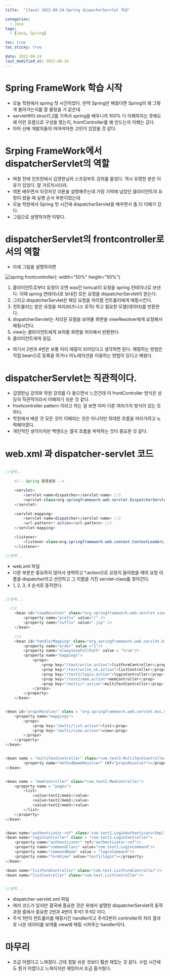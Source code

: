 ```yaml
---
title:  "[Java] 2022-08-24-Spring dispacherServlet 개념" 

categories:
  - Java
tags:
  - [Java, Spring]

toc: true
toc_sticky: true

date: 2022-08-24
last_modified_at: 2022-08-24
---
```



# Spring FrameWork 학습 시작
 - 오늘 학원에서 spring 첫 시간이었다. 만약 Spring만 배웠다면 Spring이 왜 그렇게 돌아가는지를 잘 몰랐을 거 같은데
 - servlet부터 struct1,2를 거쳐서 spring을 배우니까 100% 다 이해하지는 못해도 왜 이런 흐름으로 구성을 했는지, frontController를 왜 만드는지 이해는 갔다.
 - 아마 선배 개발자들의 어마어마한 고민이 있었을 것 같다.


# Srping FrameWork에서 dispatcherServlet의 역할
 - 며칠 전에 인프런에서 김영한님의 스프링부트 강의를 들었다. 역시 유명한 분은 이유가 있었다. 잘 가르치시더라.
 - 여튼 배우면서 이것저것 이론을 설명해주는데 가장 기억에 남았던 클라이언트의 요청이 왔을 때 실행 순서 부분이었는데
 - 오늘 학원에서 Spring 첫 시간에 dispatcherServlet을 배우면서 좀 더 이해가 갔다.
 - 그림으로 설명하자면 이렇다.

# dispatcherServlet의 frontcontroller로서의 역할
 - 아래 그림을 설명하자면

![spring frontcontroller](https://user-images.githubusercontent.com/25880465/186456971-eabd8827-815a-4e85-a462-1e973441ef0b.png){: width="50%" height="50%"}

 1. 클라이언트로부터 요청이 오면 was인 tomcat이 요청을 spring 컨테이너로 보낸다. 이때 spring 컨테이너로 보내진 모든 요청을 dispatcherServlet이 받는다.
 2. 그리고 dispatcherServlet은 해당 요청을 처리할 컨트롤러에게 매핑시킨다.
 3. 컨트롤러는 받은 요청을 처리(비즈니스 로직) 하고 필요한 모델(데이터)를 반환한다.
 4. dispatcherServlet는 처리된 모델을 보여줄 화면을 viewResolver에게 요청해서 매핑시킨다.
 5. view는 클라이언트에게 보여줄 화면을 처리해서 반환한다.
 6. 클라이언트에게 응답.

 - 여기서 2번과 4번은 보통 미리 매핑이 되어있다고 생각하면 된다. 매핑하는 방법은 직접 bean으로 등록을 하거나 어노테이션을 이용하는 방법이 있다고 배웠다.


# dispatcherServlet는 직관적이다.
 - 김영한님 강의와 학원 강의를 다 들으면서 느낀건데 이 frontController 방식은 상당히 직관적이라서 이해하기 쉬운 것 같다.
 - frontcontroller pattern 이라고 하는 걸 보면 아마 다른 여러가지 방식이 있는 듯하다.
 - 학원에서 배운 것 모든 것이 이해되는 것은 아니지만 최대한 흐름을 따라가려고 노력해야겠다.
 - 개인적인 생각이지만 백엔드는 결국 흐름을 파악하는 것이 중요한 것 같다.

# web.xml 과 dispatcher-servlet 코드
```java

//생략..

	<!-- Spring 환경설정 -->

	<servlet>
		<servlet-name>dispatcher</servlet-name> //3
		<servlet-class>org.springframework.web.servlet.DispatcherServlet</servlet-class> //4
	</servlet>

	<servlet-mapping>
		<servlet-name>dispatcher</servlet-name> //2
		<url-pattern>*.action</url-pattern> //1
	</servlet-mapping>

	<listener>
		<listener-class>org.springframework.web.context.ContextLoaderListener</listener-class>
	</listener>

//생략...

```
 - web.xml 파일
 - 다른 부분은 중요하지 않아서 생략하고 *.action으로 요청이 들어왔을 때의 요청 이름을 dispatcher라고 선언하고 그 이름을 가진 servlet-class를 찾아간다.
 - 1, 2, 3, 4 순서로 동작한다.





```java

//생략...

  //2
	<bean id="viewResolver" class="org.springframework.web.servlet.view.InternalResourceViewResolver">
		<property name="prefix" value="/" />
		<property name="suffix" value=".jsp" />
	</bean>

	//1
	<bean id="handlerMapping" class="org.springframework.web.servlet.handler.SimpleUrlHandlerMapping">
		<property name="order" value ="1"/>
		<property name="alwaysUseFullPath" value = "true"/>
		<property name="mappings">
			<props>
				<prop key="/test/write.action">listFormController</prop>
				<prop key="/test/write_ok.action">listController</prop>
				<prop key="/test1/login.action">loginController</prop>
				<prop key="/test2/mem.action">memController</prop>
				<prop key="/multi/*.action">multiTestController</prop>
			</props>
		</property>
	</bean>


<bean id="propsResolver" class = "org.springframework.web.servlet.mvc.multiaction.PropertiesMethodNameResolver">
	<property name="mappings">
		<props>
			<prop key="/multi/list.action">list</prop>
			<prop key="/multi/view.action">view</prop>
		</props>
	</property>
</bean>


<bean name = "multiTestController" class="com.test3.MultiTestController">
		<property name="methodNameResolver" ref="propsResolver"></property>
</bean>


<bean name = "memController" class="com.test2.MemController">
	<property name = "pages">
		<list>
			<value>test2/mem1</value>
			<value>test2/mem2</value>
			<value>test2/mem3</value>
		</list>
	</property>
</bean>


<bean name="authenticator-ref" class="com.test1.LoginAuthenticatorImpl"/>
<bean name="loginController" class = "com.test1.LoginController">
	<property name="authenticator" ref="authenticator-ref"/>
	<property name="commandClass" value="com.test1.LoginCommand"/>
	<property name="commandName" value = "loginCommand"/>
	<property name="formView" value="test1/login"></property>
</bean>

<bean name="listFormController" class="com.test.ListFormController"/>
<bean name="listController" class="com.test.ListController"/>


//생략...

```
- dispatcher-servlet.xml 파일
- 여러 코드가 있지만 결국에 중요한 것은 위에서 설명한 dispatcherServlet의 동작 과정 중에서 중요한 2번과 4번이 주석1 주석2 이다.
- 주석 1번이 컨트롤러를 매핑시킨 handler이고 주석2번이 controller의 처리 결과로 나온 데이터를 보여줄 view에 매핑 시켜주는 handler이다.

# 마무리
 - 조금 어렵다고 느껴졌다. 근데 정말 쉬운 것보다 훨씬 재밌는 것 같다. 수업 시간에도 뭔가 어렵다고 느껴지지만 재밌어서 조금 즐거웠다.
<br>



<!-- [맨 위](#){: .btn .btn--primary }{: .align-right} 스크롤시 자동으로 up to 화살표가 나오므로 삭제 -->
